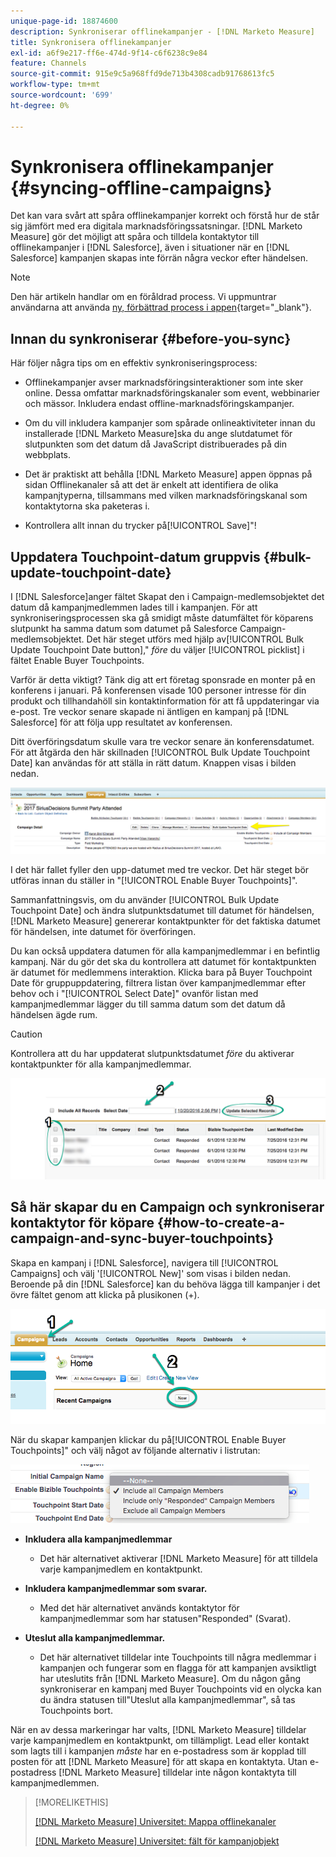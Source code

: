 ```yaml
---
unique-page-id: 18874600
description: Synkroniserar offlinekampanjer - [!DNL Marketo Measure]
title: Synkronisera offlinekampanjer
exl-id: a6f9e217-ff6e-474d-9f14-c6f6238c9e84
feature: Channels
source-git-commit: 915e9c5a968ffd9de713b4308cadb91768613fc5
workflow-type: tm+mt
source-wordcount: '699'
ht-degree: 0%

---
```


# Synkronisera offlinekampanjer {#syncing-offline-campaigns}

Det kan vara svårt att spåra offlinekampanjer korrekt och förstå hur de står sig jämfört med era digitala marknadsföringssatsningar. [!DNL Marketo Measure] gör det möjligt att spåra och tilldela kontaktytor till offlinekampanjer i [!DNL Salesforce], även i situationer när en [!DNL Salesforce] kampanjen skapas inte förrän några veckor efter händelsen.

>[!NOTE]
>
>Den här artikeln handlar om en föråldrad process. Vi uppmuntrar användarna att använda [ny, förbättrad process i appen](/help/channel-tracking-and-setup/offline-channels/custom-campaign-sync.md){target="_blank"}.

## Innan du synkroniserar {#before-you-sync}

Här följer några tips om en effektiv synkroniseringsprocess:

* Offlinekampanjer avser marknadsföringsinteraktioner som inte sker online. Dessa omfattar marknadsföringskanaler som event, webbinarier och mässor. Inkludera endast offline-marknadsföringskampanjer.
* Om du vill inkludera kampanjer som spårade onlineaktiviteter innan du installerade [!DNL Marketo Measure]ska du ange slutdatumet för slutpunkten som det datum då JavaScript distribuerades på din webbplats.
* Det är praktiskt att behålla [!DNL Marketo Measure] appen öppnas på sidan Offlinekanaler så att det är enkelt att identifiera de olika kampanjtyperna, tillsammans med vilken marknadsföringskanal som kontaktytorna ska paketeras i.

* Kontrollera allt innan du trycker på[!UICONTROL Save]&quot;!

## Uppdatera Touchpoint-datum gruppvis {#bulk-update-touchpoint-date}

I [!DNL Salesforce]anger fältet Skapat den i Campaign-medlemsobjektet det datum då kampanjmedlemmen lades till i kampanjen. För att synkroniseringsprocessen ska gå smidigt måste datumfältet för köparens slutpunkt ha samma datum som datumet på Salesforce Campaign-medlemsobjektet. Det här steget utförs med hjälp av[!UICONTROL Bulk Update Touchpoint Date button],&quot; _före_ du väljer [!UICONTROL picklist] i fältet Enable Buyer Touchpoints.

Varför är detta viktigt? Tänk dig att ert företag sponsrade en monter på en konferens i januari. På konferensen visade 100 personer intresse för din produkt och tillhandahöll sin kontaktinformation för att få uppdateringar via e-post. Tre veckor senare skapade ni äntligen en kampanj på [!DNL Salesforce] för att följa upp resultatet av konferensen.

Ditt överföringsdatum skulle vara tre veckor senare än konferensdatumet. För att åtgärda den här skillnaden [!UICONTROL Bulk Update Touchpoint Date] kan användas för att ställa in rätt datum. Knappen visas i bilden nedan.

![](assets/1-3.png)

I det här fallet fyller den upp-datumet med tre veckor. Det här steget bör utföras innan du ställer in &quot;[!UICONTROL Enable Buyer Touchpoints]&quot;.

Sammanfattningsvis, om du använder [!UICONTROL Bulk Update Touchpoint Date] och ändra slutpunktsdatumet till datumet för händelsen, [!DNL Marketo Measure] genererar kontaktpunkter för det faktiska datumet för händelsen, inte datumet för överföringen.

Du kan också uppdatera datumen för alla kampanjmedlemmar i en befintlig kampanj. När du gör det ska du kontrollera att datumet för kontaktpunkten är datumet för medlemmens interaktion. Klicka bara på Buyer Touchpoint Date för gruppuppdatering, filtrera listan över kampanjmedlemmar efter behov och i &quot;[!UICONTROL Select Date]&quot; ovanför listan med kampanjmedlemmar lägger du till samma datum som det datum då händelsen ägde rum.

>[!CAUTION]
>
>Kontrollera att du har uppdaterat slutpunktsdatumet _före_ du aktiverar kontaktpunkter för alla kampanjmedlemmar.

![](assets/2-3.png)

## Så här skapar du en Campaign och synkroniserar kontaktytor för köpare {#how-to-create-a-campaign-and-sync-buyer-touchpoints}

Skapa en kampanj i [!DNL Salesforce], navigera till [!UICONTROL Campaigns] och välj &#39;[!UICONTROL New]&#39; som visas i bilden nedan. Beroende på din [!DNL Salesforce] kan du behöva lägga till kampanjer i det övre fältet genom att klicka på plusikonen (+).

![](assets/3-3.png)

När du skapar kampanjen klickar du på[!UICONTROL Enable Buyer Touchpoints]&quot; och välj något av följande alternativ i listrutan:

![](assets/4-3.png)

* **Inkludera alla kampanjmedlemmar**
   * Det här alternativet aktiverar [!DNL Marketo Measure] för att tilldela varje kampanjmedlem en kontaktpunkt.

* **Inkludera kampanjmedlemmar som svarar.**
   * Med det här alternativet används kontaktytor för kampanjmedlemmar som har statusen&quot;Responded&quot; (Svarat).

* **Uteslut alla kampanjmedlemmar.**
   * Det här alternativet tilldelar inte Touchpoints till några medlemmar i kampanjen och fungerar som en flagga för att kampanjen avsiktligt har uteslutits från [!DNL Marketo Measure]. Om du någon gång synkroniserar en kampanj med Buyer Touchpoints vid en olycka kan du ändra statusen till&quot;Uteslut alla kampanjmedlemmar&quot;, så tas Touchpoints bort.

När en av dessa markeringar har valts, [!DNL Marketo Measure] tilldelar varje kampanjmedlem en kontaktpunkt, om tillämpligt. Lead eller kontakt som lagts till i kampanjen _måste_ har en e-postadress som är kopplad till posten för att [!DNL Marketo Measure] för att skapa en kontaktyta. Utan e-postadress [!DNL Marketo Measure] tilldelar inte någon kontaktyta till kampanjmedlemmen.

>[!MORELIKETHIS]
>
>[[!DNL Marketo Measure] Universitet: Mappa offlinekanaler](https://universityonline.marketo.com/courses/bizible-fundamentals-channel-management/#/page/5c630eca34d9f0367662b77f)
>
>[[!DNL Marketo Measure] Universitet: fält för kampanjobjekt](https://universityonline.marketo.com/courses/bizible-fundamentals-channel-management/#/page/5c63007334d9f0367662b758)

